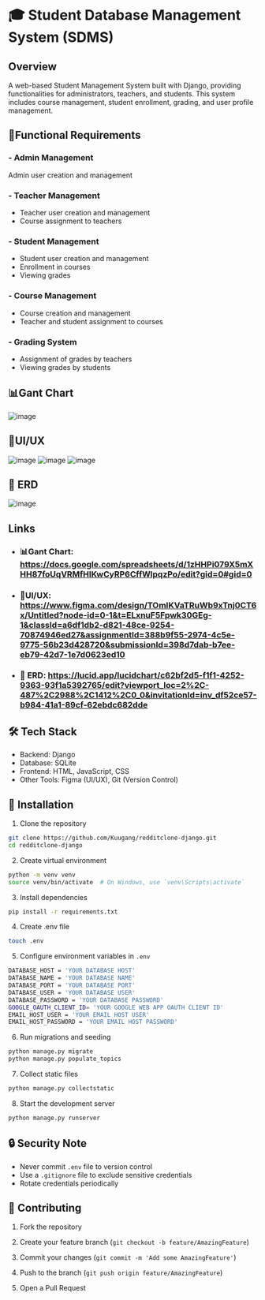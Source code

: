 # 🎓 Student Database Management System (SDMS)
## Overview
A web-based Student Management System built with Django, providing functionalities for administrators, teachers, and students. 
This system includes course management, student enrollment, grading, and user profile management.


## 📝Functional Requirements

### - Admin Management
Admin user creation and management

### - Teacher Management
- Teacher user creation and management
- Course assignment to teachers

### - Student Management
- Student user creation and management
- Enrollment in courses
- Viewing grades

### - Course Management
- Course creation and management
- Teacher and student assignment to courses

### - Grading System
- Assignment of grades by teachers
- Viewing grades by students

## 📊Gant Chart
![image](https://github.com/user-attachments/assets/0cb2ccbe-22cd-4ed1-b60b-e119fa4c14e4)  

## 🎨UI/UX
![image](https://github.com/user-attachments/assets/ba26df7a-0cbe-4c15-b0d0-7a18a8220dd0)
![image](https://github.com/user-attachments/assets/2ea80cbb-526a-4b22-b425-cb868280c349)
![image](https://github.com/user-attachments/assets/d23de926-8d75-475a-84ad-8374003c96ba)


## 🧬 ERD
![image](https://github.com/user-attachments/assets/f89846c0-4ae2-457d-a2f1-4f7f68d11f4c)

## Links
- ### 📊Gant Chart: https://docs.google.com/spreadsheets/d/1zHHPi079X5mXHH87foUqVRMfHlKwCyRP6CffWlpqzPo/edit?gid=0#gid=0
- ### 🎨UI/UX: https://www.figma.com/design/TOmIKVaTRuWb9xTnj0CT6x/Untitled?node-id=0-1&t=ELxnuF5Fpwk30GEg-1&classId=a6df1db2-d821-48ce-9254-70874946ed27&assignmentId=388b9f55-2974-4c5e-9775-56b23d428720&submissionId=398d7dab-b7ee-eb79-42d7-1e7d0623ed10
- ### 🧬 ERD: https://lucid.app/lucidchart/c62bf2d5-f1f1-4252-9363-93f1a5392765/edit?viewport_loc=2%2C-487%2C2988%2C1412%2C0_0&invitationId=inv_df52ce57-b984-41a1-89cf-62ebdc682dde

## 🛠 Tech Stack
- Backend: Django
- Database: SQLite
- Frontend: HTML, JavaScript, CSS
- Other Tools: Figma (UI/UX), Git (Version Control)

## 🚀 Installation

1. Clone the repository

```bash
git clone https://github.com/Kuugang/redditclone-django.git
cd redditclone-django
```

  

2. Create virtual environment

```bash
python -m venv venv
source venv/bin/activate  # On Windows, use `venv\Scripts\activate`
```

  

3. Install dependencies

```bash
pip install -r requirements.txt
```

  
4. Create .env file

```bash
touch .env
```

5. Configure environment variables in `.env`

```bash
DATABASE_HOST = 'YOUR DATABASE HOST'
DATABASE_NAME = 'YOUR DATABASE NAME'
DATABASE_PORT = 'YOUR DATABASE PORT'
DATABASE_USER = 'YOUR DATABASE USER'
DATABASE_PASSWORD = 'YOUR DATABASE PASSWORD'
GOOGLE_OAUTH_CLIENT_ID= 'YOUR GOOGLE WEB APP OAUTH CLIENT ID'
EMAIL_HOST_USER = 'YOUR EMAIL HOST USER'
EMAIL_HOST_PASSWORD = 'YOUR EMAIL HOST PASSWORD'
```
  
6. Run migrations and seeding

```bash
python manage.py migrate
python manage.py populate_topics
```

7. Collect static files

```bash
python manage.py collectstatic
```

8. Start the development server

```bash
python manage.py runserver
```
## 🔒 Security Note

-   Never commit `.env` file to version control
-   Use a `.gitignore` file to exclude sensitive credentials
-   Rotate credentials periodically

  
## 🤝 Contributing

1. Fork the repository

2. Create your feature branch (`git checkout -b feature/AmazingFeature`)

3. Commit your changes (`git commit -m 'Add some AmazingFeature'`)

4. Push to the branch (`git push origin feature/AmazingFeature`)

5. Open a Pull Request

